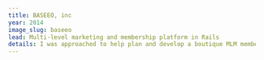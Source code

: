 ```yaml
---
title: BASEEO, inc
year: 2014
image_slug: baseeo
lead: Multi-level marketing and membership platform in Rails
details: I was approached to help plan and develop a boutique MLM membership platform. It was an interesting data challenge, due to the infinite levels of recursion. Paypal membership for payments. Core user functionalities profiles, avatars, customer membership data.
---
```


